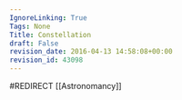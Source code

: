 ```yaml
---
IgnoreLinking: True
Tags: None
Title: Constellation
draft: False
revision_date: 2016-04-13 14:58:08+00:00
revision_id: 43098
---
```


#REDIRECT [[Astronomancy]]